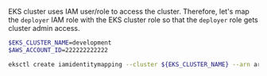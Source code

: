 EKS cluster uses IAM user/role to access the cluster. Therefore, let's map the `deployer` IAM role with the EKS cluster role so that the `deployer` role gets cluster admin access.

```bash
$EKS_CLUSTER_NAME=development
$AWS_ACCOUNT_ID=222222222222
```

```bash
eksctl create iamidentitymapping --cluster ${EKS_CLUSTER_NAME} --arn arn:aws:iam::${AWS_ACCOUNT_ID}:role/Deployer --group system:masters --username deployer
```
